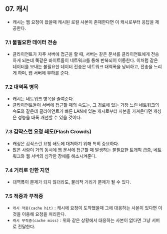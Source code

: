 ## 07. 캐시  
  - 캐시는 웹 요청이 왔을때 캐시된 로컬 사본이 존재한다면 이 캐시로부터 응답을 제공한다.
### 7.1 불필요한 데이터 전송
  - 클라이언트가 자주 서버에 접근을 할 때, 서버는 같은 문서를 클라이언트에게 전송하게 되는데 똑같은 바이트들이 네트워크를 통해 반복되어 이동한다. 이처럼 같은 데이터를 보내는 불필요한 데이터 전송은 네트워크 대역폭을 낭비하고, 전송을 느리게 하며, 웹 서버에 부하를 준다.
### 7.2 대역폭 병목
  - 캐시는 네트워크 병목을 줄여준다. 
  - 클라이언트들이 서버에 접근할 때의 속도는, 그 경로에 있는 가장 느린 네트워크의 속도와 같은데 클라이언트가 빠른 LAN에 있는 캐시로부터 사본을 가져온다면 캐싱은 성능을 대폭 개선할 수 있을 것이다.
### 7.3 갑작스런 요청 쇄도(Flash Crowds)
  - 캐싱은 갑작스런 요청 쇄도에 대처하기 위해 특히 중요하다.
  - 많은 사람이 거의 동시에 웹 문서에 접근할 때 발생하는 불필요한 트래픽 급증, 네트워크와 웹 서버의 심각한 장애를 해소시켜준다.
### 7.4 거리로 인한 지연
  - 대역폭이 문제가 되지 않더라도, 물리적 거리가 문제가 될 수 있다.
### 7.5 적중과 부적중
  - `캐시 적중(cache hit)` : 캐시에 요청이 도착했을때 그에 대응하는 사본이 있다면 이것을 이용해 요청을 처리한다.
  - `캐시 부적중(cache miss)` : 위와 같은 상황에서 대응하는 사본이 없다면 그냥 서버로 전달한다.
